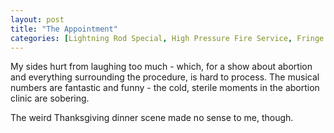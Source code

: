 ```yaml
---
layout: post
title: "The Appointment"
categories: [Lightning Rod Special, High Pressure Fire Service, Fringe Arts]
---
```


My sides hurt from laughing too much - which, for a show about abortion and everything surrounding the procedure, is hard to process. The musical numbers are fantastic and funny - the cold, sterile moments in the abortion clinic are sobering.

The weird Thanksgiving dinner scene made no sense to me, though.
